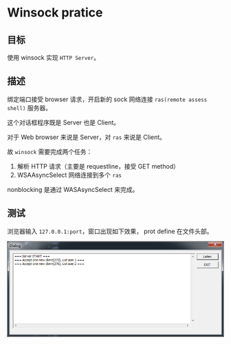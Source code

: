# Winsock pratice

## 目标

使用 winsock 实现 `HTTP Server`。

## 描述

绑定端口接受 browser 请求，开启新的 sock 网络连接 `ras(remote assess shell)` 服务器。

这个对话框程序既是 Server 也是 Client。

对于 Web browser 来说是 Server，对 `ras` 来说是 Client。

故 `winsock` 需要完成两个任务：

1. 解析 HTTP 请求（主要是 requestline，接受 GET method）
2. WSAAsyncSelect 网络连接到多个 `ras`

nonblocking 是通过 WASAsyncSelect 来完成。

## 测试

浏览器输入 `127.0.0.1:port`，窗口出现如下效果， prot define 在文件头部。 

![](./picture/1.png)